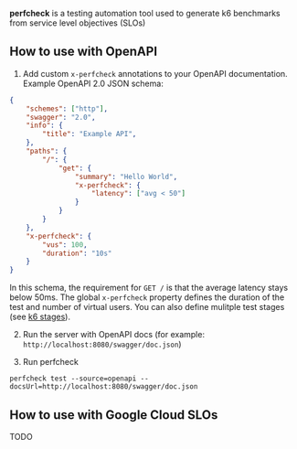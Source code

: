 **perfcheck** is a testing automation tool used to generate k6 benchmarks from service level objectives (SLOs)

## How to use with OpenAPI

1. Add custom `x-perfcheck` annotations to your OpenAPI documentation. Example OpenAPI 2.0 JSON schema:

```json
{
    "schemes": ["http"],
    "swagger": "2.0",
    "info": {
        "title": "Example API",
    },
    "paths": {
        "/": {
            "get": {
                "summary": "Hello World",
                "x-perfcheck": {
                    "latency": ["avg < 50"]
                }
            }
        }
    },
    "x-perfcheck": {
        "vus": 100,
        "duration": "10s"
    }
}
```
In this schema, the requirement for `GET /` is that the average latency stays below 50ms. The global `x-perfcheck` property defines the duration of the test and number of virtual users. You can also define mulitple test stages (see [k6 stages](https://k6.io/docs/using-k6/k6-options/reference/#stages)).

2. Run the server with OpenAPI docs (for example: `http://localhost:8080/swagger/doc.json`)

3. Run perfcheck

`perfcheck test --source=openapi --docsUrl=http://localhost:8080/swagger/doc.json`
## How to use with Google Cloud SLOs

TODO

